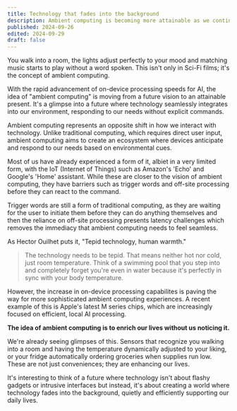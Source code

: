 ```yaml
---
title: Technology that fades into the background
description: Ambient computing is becoming more attainable as we continue to focus on on-device processing.
published: 2024-09-26
edited: 2024-09-29
draft: false
---
```


You walk into a room, the lights adjust perfectly to your mood and matching music starts to play without a word spoken. This isn't only in Sci-Fi films; it's the concept of ambient computing.

With the rapid advancement of on-device processing speeds for AI, the idea of "ambient computing" is moving from a future vision to an attainable present. It's a glimpse into a future where technology seamlessly integrates into our environment, responding to our needs without explicit commands.

Ambient computing represents an opposite shift in how we interact with technology. Unlike traditional computing, which requires direct user input, ambient computing aims to create an ecosystem where devices anticipate and respond to our needs based on environmental cues.

Most of us have already experienced a form of it, albiet in a very limited form, with the IoT (Internet of Things) such as Amazon's 'Echo' and Google's 'Home' assistant. While these are closer to the vision of ambient computing, they have barriers such as trigger words and off-site processing before they can react to the command.

Trigger words are still a form of traditional computing, as they are waiting for the user to initiate them before they can do anything themselves and then the reliance on off-site processing presents latency challenges which removes the immediacy that ambient computing needs to feel seamless.

As Hector Ouilhet puts it, "Tepid technology, human warmth."

> The technology needs to be tepid. That means neither hot nor cold, just room temperature. Think of a swimming pool that you step into and completely forget you're even in water because it's perfectly in sync with your body temperature.

However, the increase in on-device processing capabilites is paving the way for more sophisticated ambient computing experiences. A recent example of this is Apple's latest M series chips, which are increasingly focused on efficient, local AI processing.

**The idea of ambient computing is to enrich our lives without us noticing it.**

We're already seeing glimpses of this. Sensors that recognize you walking into a room and having the temperature dynamically adjusted to your liking, or your fridge automatically ordering groceries when supplies run low. These are not just conveniences; they are enhancing our lives.

It's interesting to think of a future where technology isn't about flashy gadgets or intrusive interfaces but instead, it's about creating a world where technology fades into the background, quietly and efficiently supporting our daily lives.
